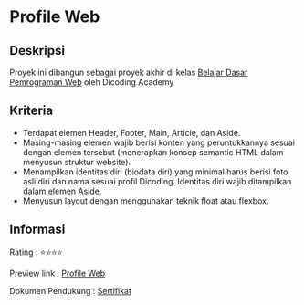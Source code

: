 # Profile Web

## Deskripsi

Proyek ini dibangun sebagai proyek akhir di kelas [Belajar Dasar Pemrograman Web](https://www.dicoding.com/academies/123) oleh Dicoding Academy

## Kriteria

- Terdapat elemen Header, Footer, Main, Article, dan Aside.
- Masing-masing elemen wajib berisi konten yang peruntukkannya sesuai dengan elemen tersebut (menerapkan konsep semantic HTML dalam menyusun struktur website).
- Menampilkan identitas diri (biodata diri) yang minimal harus berisi foto asli diri dan nama sesuai profil Dicoding. Identitas diri wajib ditampilkan dalam elemen Aside.
- Menyusun layout dengan menggunakan teknik float atau flexbox.

## Informasi

Rating : ⭐⭐⭐⭐

Preview link : [Profile Web](https://rasyadpras.github.io/Web/)

Dokumen Pendukung : [Sertifikat](https://www.dicoding.com/certificates/MRZMDMQJ3ZYQ)